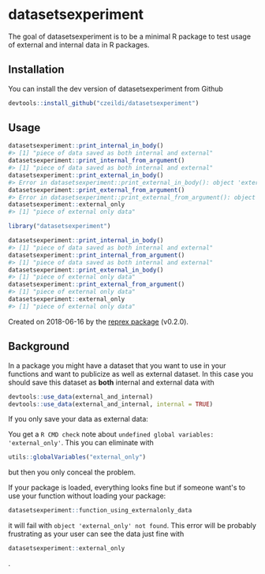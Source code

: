 # datasetsexperiment

The goal of datasetsexperiment is to be a minimal R package to test usage of external and internal data in R packages.

## Installation

You can install the dev version of datasetsexperiment from Github

``` r
devtools::install_github("czeildi/datasetsexperiment")
```

## Usage

``` r
datasetsexperiment::print_internal_in_body()
#> [1] "piece of data saved as both internal and external"
datasetsexperiment::print_internal_from_argument()
#> [1] "piece of data saved as both internal and external"
datasetsexperiment::print_external_in_body()
#> Error in datasetsexperiment::print_external_in_body(): object 'external_only' not found
datasetsexperiment::print_external_from_argument()
#> Error in datasetsexperiment::print_external_from_argument(): object 'external_only' not found
datasetsexperiment::external_only
#> [1] "piece of external only data"

library("datasetsexperiment")

datasetsexperiment::print_internal_in_body()
#> [1] "piece of data saved as both internal and external"
datasetsexperiment::print_internal_from_argument()
#> [1] "piece of data saved as both internal and external"
datasetsexperiment::print_external_in_body()
#> [1] "piece of external only data"
datasetsexperiment::print_external_from_argument()
#> [1] "piece of external only data"
datasetsexperiment::external_only
#> [1] "piece of external only data"
```

Created on 2018-06-16 by the [reprex package](http://reprex.tidyverse.org) (v0.2.0).

## Background

In a package you might have a dataset that you want to use in your functions and want to publicize as well as external dataset. In this case you should save this dataset as **both** internal and external data with

```r
devtools::use_data(external_and_internal)
devtools::use_data(external_and_internal, internal = TRUE)
```

If you only save your data as external data:

You get a `R CMD check` note about `undefined global variables: 'external_only'`. This you can eliminate with 
```r 
utils::globalVariables("external_only")
``` 
but then you only conceal the problem.

If your package is loaded, everything looks fine but if someone want's to use your function without loading your package: 
```r 
datasetsexperiment::function_using_externalonly_data
```
it will fail with `object 'external_only' not found`. This error will be probably frustrating as your user can see the data just fine with 
```r 
datasetsexperiment::external_only
```
.
